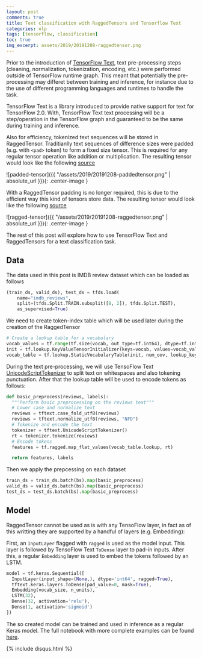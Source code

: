 ```yaml
---
layout: post
comments: true
title: Text classification with RaggedTensors and Tensorflow Text
categories: nlp
tags: [tensorflow, classification]
toc: true
img_excerpt: assets/2019/20191208-raggedtensor.png
---
```


Prior to the introduction of [TensorFlow Text](https://medium.com/tensorflow/introducing-tf-text-438c8552bd5e), text pre-processing steps (cleaning, normalization, tokenization, encoding, etc.) were performed outside of TensorFlow runtime graph. This meant that potentially the pre-processing may differet between training and inference, for instance due to the use of different programming languages and runtimes to handle the task.

TensorFlow Text is a library introduced to provide native support for text for TensorFlow 2.0. With, TensorFlow Text text processing will be a step/operation in the TensorFlow graph and guaranteed to be the same during training and inference.

Also for efficiency, tokenized text sequences will be stored in RaggedTensor. Traditianlly text sequences of difference sizes were padded (e.g. with `<pad>` token) to form a fixed size tensor. This is required for any regular tensor operation like addition or multiplication. The resulting tensor would look like the following [source](https://www.tensorflow.org/guide/ragged_tensor)

![padded-tensor]({{ "/assets/2019/20191208-paddedtensor.png" | absolute_url }}){: .center-image }

With a RaggedTensor padding is no longer required, this is due to the efficient way this kind of tensors store data. The resulting tensor would look like the following [source](https://www.tensorflow.org/guide/ragged_tensor)

![ragged-tensor]({{ "/assets/2019/20191208-raggedtensor.png" | absolute_url }}){: .center-image }


The rest of this post will explore how to use TensorFlow Text and RaggedTensors for a text classification task.

## Data
The data used in this post is IMDB review dataset which can be loaded as follows

```python
(train_ds, valid_ds), test_ds = tfds.load(
    name="imdb_reviews",
    split=(tfds.Split.TRAIN.subsplit([8, 2]), tfds.Split.TEST),
    as_supervised=True)
```

We need to create token-index table which will be used later during the creation of the RaggedTensor

```python
# Create a lookup table for a vocabulary
vocab_values = tf.range(tf.size(vocab, out_type=tf.int64), dtype=tf.int64)
init = tf.lookup.KeyValueTensorInitializer(keys=vocab, values=vocab_values, key_dtype=tf.string, value_dtype=tf.int64)
vocab_table = tf.lookup.StaticVocabularyTable(init, num_oov, lookup_key_dtype=tf.string)
```

During the text pre-processing, we will use TensoFlow Text [UnicodeScriptTokenizer](https://www.tensorflow.org/tutorials/tensorflow_text/intro) to split text on whitespaces and also tokening punctuation. After that the lookup table will be used to encode tokens as follows:

```python
def basic_preprocess(reviews, labels):
  """Perform basic preprocessing on the reviews text"""
  # Lower case and normalize text
  reviews = tftext.case_fold_utf8(reviews)
  reviews = tftext.normalize_utf8(reviews, "NFD")
  # Tokenize and encode the text
  tokenizer = tftext.UnicodeScriptTokenizer()
  rt = tokenizer.tokenize(reviews)
  # Encode tokens
  features = tf.ragged.map_flat_values(vocab_table.lookup, rt)

  return features, labels
```

Then we apply the prepcessing on each dataset
```python
train_ds = train_ds.batch(bs).map(basic_preprocess)
valid_ds = valid_ds.batch(bs).map(basic_preprocess)
test_ds = test_ds.batch(bs).map(basic_preprocess)
```

## Model
RaggedTensor cannot be used as is with any TensoFlow layer, in fact as of this writting they are supported by a handful of layers (e.g. Embedding):

First, an `InputLayer` flagged with `ragged` is used as the model input. This layer is followed by TensoFlow Text `ToDense` layer to pad-in inputs. After this, a regular `Embedding` layer is used to embed the tokens followed by an LSTM.

```python
model = tf.keras.Sequential([
  InputLayer(input_shape=(None,), dtype='int64', ragged=True),
  tftext.keras.layers.ToDense(pad_value=0, mask=True),
  Embedding(vocab_size, n_units),
  LSTM(32),
  Dense(32, activation='relu'),
  Dense(1, activation='sigmoid')
])
```

The so created model can be trained and used in inference as a regular Keras model. The full notebook with more complete examples can be found [here](https://github.com/dzlab/deepprojects/blob/master/tensorflow/TensorFlow_Text_IMDB_classification.ipynb).

{% include disqus.html %}